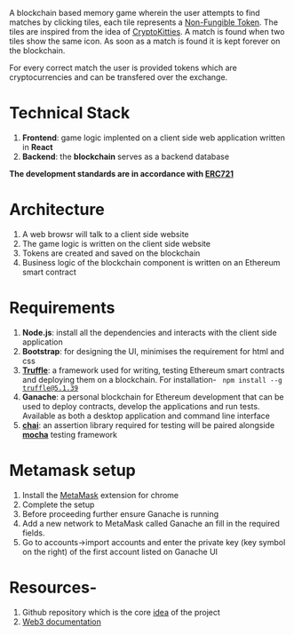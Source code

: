A blockchain based memory game wherein the user attempts to find matches by clicking tiles, each tile represents a [Non-Fungible Token](https://en.wikipedia.org/wiki/Non-fungible_token). The tiles are inspired from the idea of [CryptoKitties](https://www.cryptokitties.co/). A match is found when two tiles show the same icon. As soon as a match is found it is kept forever on the blockchain.

For every correct match the user is provided tokens which are cryptocurrencies and can be transfered over the exchange.

# Technical Stack

1. **Frontend**: game logic implented on a client side web application written in **React**
2. **Backend**: the **blockchain** serves as a backend database

**The development standards are in accordance with [ERC721](http://erc721.org/)**

# Architecture

1. A web browsr will talk to a client side website
2. The game logic is written on the client side website
3. Tokens are created and saved on the blockchain
4. Business logic of the blockchain component is written on an Ethereum smart contract

# Requirements

1. **Node.js**: install all the dependencies and interacts with the client side application
2. **Bootstrap**: for designing the UI, minimises the requirement for html and css
3. **[Truffle](https://trufflesuite.com/)**: a framework used for writing, testing Ethereum smart contracts and deploying them on a blockchain. For installation- <code> npm install --g truffle@5.1.39 </code>
4. **Ganache**: a personal blockchain for Ethereum development that can be used to deploy contracts, develop the applications and run tests. Available as both a desktop application and command line interface
5. **[chai](https://www.chaijs.com/)**: an assertion library required for testing will be paired alongside **[mocha](https://mochajs.org/)** testing framework

# Metamask setup

1. Install the [MetaMask](https://chrome.google.com/webstore/detail/metamask/nkbihfbeogaeaoehlefnkodbefgpgknn?utm_source=chrome-ntp-icon) extension for chrome
2. Complete the setup
3. Before proceeding further ensure Ganache is running
4. Add a new network to MetaMask called Ganache an fill in the required fields.
5. Go to accounts->import accounts and enter the private key (key symbol on the right) of the first account listed on Ganache UI

# Resources-
1. Github repository which is the core [idea](https://github.com/dappuniversity/blockchain_game) of the project
2. [Web3 documentation](https://web3js.readthedocs.io/en/v1.7.0/)
